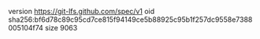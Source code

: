 version https://git-lfs.github.com/spec/v1
oid sha256:bf6d78c89c95cd7ce815f94149ce5b88925c95b1f257dc9558e7388005104f74
size 9063
